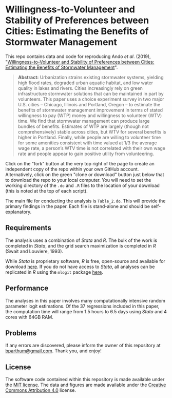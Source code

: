 # Willingness-to-Volunteer and Stability of Preferences between Cities: Estimating the Benefits of Stormwater Management


This repo contains data and code for reproducing Ando *et al*. (2019), "[Willingness-to-Volunteer and Stability of Preferences between Cities: Estimating the Benefits of Stormwater Management](http://dx.doi.org/)". 

> **Abstract:** Urbanization strains existing stormwater systems, yielding high flood rates, degraded urban aquatic habitat, and low water quality in lakes and rivers. Cities increasingly rely on green infrastructure stormwater solutions that can be maintained in part by volunteers. This paper uses a choice experiment survey in two major U.S. cities – Chicago, Illinois and Portland, Oregon – to estimate the benefits of stormwater management improvement in terms of stated willingness to pay (WTP) money and willingness to volunteer (WTV) time. We find that stormwater management can produce large bundles of benefits. Estimates of WTP are largely (though not comprehensively) stable across cities, but WTV for several benefits is higher in Portland. Finally, while people are willing to volunteer time for some amenities consistent with time valued at 1/3 the average wage rate, a person’s WTV time is not correlated with their own wage rate and people appear to gain positive utility from volunteering.

Click on the "fork" button at the very top right of the page to create an independent copy of the repo within your own GitHub account. Alternatively, click on the green "clone or download" button just below that to download the repo to your local computer. You will need to set the working directory of the `.do` and `.R` files to the location of your download (this is noted at the top of each script). 

The main file for conducting the analysis is `Table_2.do`. This will provide the primary findings in the paper. Each file is stand-alone and should be self-explanatory.

## Requirements

The analysis uses a combination of *Stata* and *R*. The bulk of the work is completed in *Stata*, and the grid search maximization is completed in *R* (Swait and Louviere, 1993).

While *Stata* is proprietary software, *R* is free, open-source and available for download [here](https://www.r-project.org/). If you do not have access to *Stata*, all analyses can be replicated in *R* using the `mlogit` package [here](https://www.rdocumentation.org/packages/mlogit/versions/0.1-0/topics/mlogit).

## Performance

The analyses in this paper involves many computationally intensive random parameter logit estimations. Of the 37 regressions included in this paper, the computation time will range from 1.5 hours to 6.5 days using *Stata* and 4 cores with 64GB RAM.

## Problems

If any errors are discovered, please inform the owner of this repository at bparthum@gmail.com. Thank you, and enjoy!

## License

The software code contained within this repository is made available under the [MIT license](http://opensource.org/licenses/mit-license.php). The data and figures are made available under the [Creative Commons Attribution 4.0](https://creativecommons.org/licenses/by/4.0/) license.
